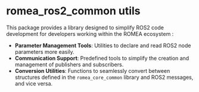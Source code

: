 # romea_ros2_common utils

This package provides a library designed to simplify ROS2 code development for developers working within the ROMEA ecosystem : 

- **Parameter Management Tools**: Utilities to declare and read ROS2 node parameters more easily.
- **Communication Support**: Predefined tools to simplify the creation and management of publishers and subscribers.
- **Conversion Utilities**: Functions to seamlessly convert between structures defined in the `romea_core_common` library and ROS2 messages, and vice versa.

